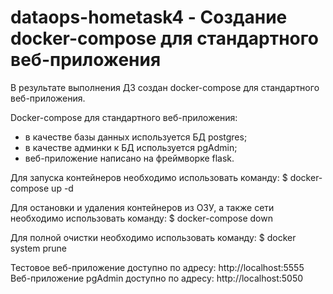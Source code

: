 # dataops-hometask4 - Создание docker-compose для стандартного веб-приложения
В результате выполнения ДЗ создан docker-compose для стандартного веб-приложения.

Docker-compose для стандартного веб-приложения:
 - в качестве базы данных используется БД postgres;
 - в качестве админки к БД используется pgAdmin;
 - веб-приложение написано на фреймворке flask.

Для запуска контейнеров необходимо использовать команду:
  $ docker-compose up -d

Для остановки и удаления контейнеров из ОЗУ, а также сети необходимо использовать команду:
  $ docker-compose down

Для полной очистки необходимо использовать команду:
  $ docker system prune
  
Тестовое веб-приложение доступно по адресу: http://localhost:5555
Веб-приложение pgAdmin доступно по адресу: http://localhost:5050
